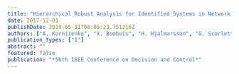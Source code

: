 ```yaml
---
title: "Hierarchical Robust Analysis for Identified Systems in Network  "
date: 2017-12-01
publishDate: 2019-05-31T08:05:23.751216Z
authors: ["A. Korniienko", "X. Bombois", "H. Hjalmarsson", "G. Scorletti"]
publication_types: ["1"]
abstract: ""
featured: false
publication: "*56th IEEE Conference on Decision and Control*"
---
```


